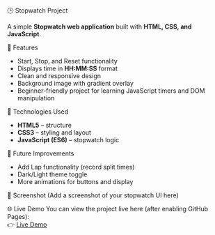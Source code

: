  🕒 Stopwatch Project

A simple **Stopwatch web application** built with **HTML, CSS, and JavaScript**.

 🚀 Features
- Start, Stop, and Reset functionality
- Displays time in **HH:MM:SS** format
- Clean and responsive design
- Background image with gradient overlay
- Beginner-friendly project for learning JavaScript timers and DOM manipulation

 📂 Technologies Used
- **HTML5** – structure
- **CSS3** – styling and layout
- **JavaScript (ES6)** – stopwatch logic

 🎯 Future Improvements
- Add Lap functionality (record split times)
- Dark/Light theme toggle
- More animations for buttons and display

 📸 Screenshot
(Add a screenshot of your stopwatch UI here)

 🌐 Live Demo
You can view the project live here (after enabling GitHub Pages):  
👉 [Live Demo](https://your-username.github.io/stopwatch/)
